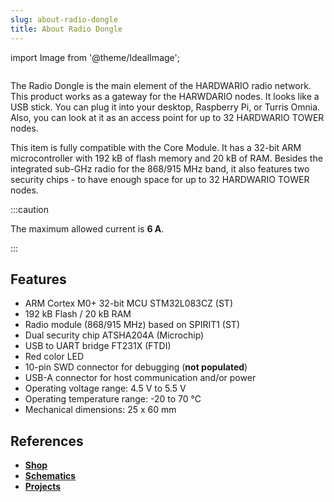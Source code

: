 ```yaml
---
slug: about-radio-dongle
title: About Radio Dongle
---
```

import Image from '@theme/IdealImage';

<div class="container">
  <div class="row">
    <div class="col col--4">
      <div><Image img={require('./radio-dongle.png')} /></div>
    </div>
    <div class="col col--6">
      <p>
        The Radio Dongle is the main element of the HARDWARIO radio network. This product works as a gateway for the HARWDARIO nodes. It looks like a USB stick. You can plug it into your desktop, Raspberry Pi, or Turris Omnia. Also, you can look at it as an access point for up to 32 HARDWARIO TOWER nodes.
      </p>
      <p>
        This item is fully compatible with the Core Module. It has a 32-bit ARM microcontroller with 192 kB of flash memory and 20 kB of RAM. Besides the integrated sub-GHz radio for the 868/915 MHz band, it also features two security chips - to have enough space for up to 32 HARDWARIO TOWER nodes.
      </p>
    </div>
  </div>
</div>

:::caution

The maximum allowed current is **6 A**.

:::


## Features
- ARM Cortex M0+ 32-bit MCU STM32L083CZ (ST)
- 192 kB Flash / 20 kB RAM
- Radio module (868/915 MHz) based on SPIRIT1 (ST)
- Dual security chip ATSHA204A (Microchip)
- USB to UART bridge FT231X (FTDI)
- Red color LED
- 10-pin SWD connector for debugging (**not populated**)
- USB-A connector for host communication and/or power
- Operating voltage range: 4.5 V to 5.5 V
- Operating temperature range: -20 to 70 °C
- Mechanical dimensions: 25 x 60 mm

## References
- [**Shop**](https://shop.hardwario.com/radio-dongle/)
- [**Schematics**](https://github.com/hardwario/bc-hardware/tree/master/out/bc-usb-dongle)
- [**Projects**](https://www.hackster.io/hardwario/projects?part_id=73696)
